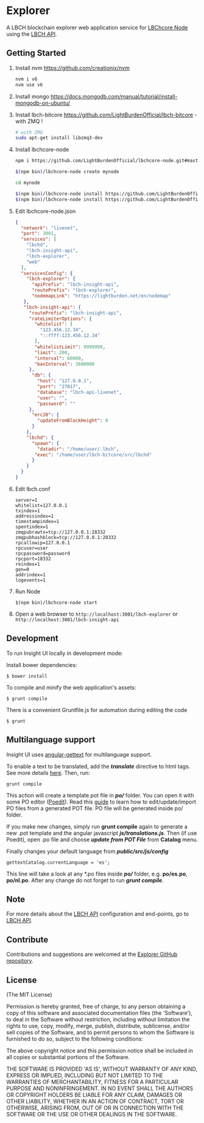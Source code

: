 # Explorer

A LBCH blockchain explorer web application service for [LBChcore Node](https://github.com/LightBurdenOfficial/lbchcore-node) using the [LBCH API](https://github.com/LightBurdenOfficial/insight-api).


## Getting Started

1. Install nvm https://github.com/creationix/nvm  

    ```bash
    nvm i v6
    nvm use v6
    ```  
2. Install mongo https://docs.mongodb.com/manual/tutorial/install-mongodb-on-ubuntu/  

3. Install lbch-bitcore https://github.com/LightBurdenOfficial/lbch-bitcore - with ZMQ ! 

    ```bash
    # with ZMQ
    sudo apt-get install libzmq3-dev 
    ```  
4. Install lbchcore-node  

    ```bash
    npm i https://github.com/LightBurdenOfficial/lbchcore-node.git#master

    $(npm bin)/lbchcore-node create mynode

    cd mynode

    $(npm bin)/lbchcore-node install https://github.com/LightBurdenOfficial/insight-api.git#master
    $(npm bin)/lbchcore-node install https://github.com/LightBurdenOfficial/lbch-explorer.git#master
    ```  
5. Edit lbchcore-node.json  

    ```json
    {
      "network": "livenet",
      "port": 3001,
      "services": [
        "lbchd",
        "lbch-insight-api",
        "lbch-explorer",
        "web"
      ],
      "servicesConfig": {
        "lbch-explorer": {
          "apiPrefix": "lbch-insight-api",
          "routePrefix": "lbch-explorer",
          "nodemapLink": "https://lightburden.net/en/nodemap"
       },
       "lbch-insight-api": {
         "routePrefix": "lbch-insight-api",
         "rateLimiterOptions": {
           "whitelist": [
             "123.456.12.34",
             "::ffff:123.456.12.34"
           ],
           "whitelistLimit": 9999999,
           "limit": 200,
           "interval": 60000,
           "banInterval": 3600000
         },
          "db": {
            "host": "127.0.0.1",
            "port": "27017",
            "database": "lbch-api-livenet",
            "user": "",
            "password": ""
         },
          "erc20": {
            "updateFromBlockHeight": 0
          }
        },
        "lbchd": {
          "spawn": {
            "datadir": "/home/user/.lbch",
           "exec": "/home/user/lbch-bitcore/src/lbchd"
          }
        }
      }
    }

    ```  
6. Edit lbch.conf  

    ```
    server=1
    whitelist=127.0.0.1
    txindex=1
    addressindex=1
    timestampindex=1
    spentindex=1
    zmqpubrawtx=tcp://127.0.0.1:28332
    zmqpubhashblock=tcp://127.0.0.1:28332
    rpcallowip=127.0.0.1
    rpcuser=user
    rpcpassword=password
    rpcport=18332
    reindex=1
    gen=0
    addrindex=1
    logevents=1
    ```  
7. Run Node  

    ```
    $(npm bin)/lbchcore-node start
    ```  

8. Open a web browser to `http://localhost:3001/lbch-explorer` or `http://localhost:3001/lbch-insight-api`  

## Development

To run Insight UI locally in development mode:

Install bower dependencies:

```
$ bower install
```

To compile and minify the web application's assets:

```
$ grunt compile
```

There is a convenient Gruntfile.js for automation during editing the code

```
$ grunt
```

## Multilanguage support

Insight UI uses [angular-gettext](http://angular-gettext.rocketeer.be) for multilanguage support.

To enable a text to be translated, add the ***translate*** directive to html tags. See more details [here](http://angular-gettext.rocketeer.be/dev-guide/annotate/). Then, run:

```
grunt compile
```

This action will create a template.pot file in ***po/*** folder. You can open it with some PO editor ([Poedit](http://poedit.net)). Read this [guide](http://angular-gettext.rocketeer.be/dev-guide/translate/) to learn how to edit/update/import PO files from a generated POT file. PO file will be generated inside po/ folder.

If you make new changes, simply run **grunt compile** again to generate a new .pot template and the angular javascript ***js/translations.js***. Then (if use Poedit), open .po file and choose ***update from POT File*** from **Catalog** menu.

Finally changes your default language from ***public/src/js/config***

```
gettextCatalog.currentLanguage = 'es';
```

This line will take a look at any *.po files inside ***po/*** folder, e.g.
**po/es.po**, **po/nl.po**. After any change do not forget to run ***grunt
compile***.


## Note

For more details about the [LBCH API](https://github.com/LightBurdenOfficial/insight-api) configuration and end-points, go to [LBCH API](https://github.com/LightBurdenOfficial/insight-api).

## Contribute

Contributions and suggestions are welcomed at the [Explorer GitHub repository](https://github.com/LightBurdenOfficial/lbch-explorer).


## License
(The MIT License)

Permission is hereby granted, free of charge, to any person obtaining
a copy of this software and associated documentation files (the
'Software'), to deal in the Software without restriction, including
without limitation the rights to use, copy, modify, merge, publish,
distribute, sublicense, and/or sell copies of the Software, and to
permit persons to whom the Software is furnished to do so, subject to
the following conditions:

The above copyright notice and this permission notice shall be
included in all copies or substantial portions of the Software.

THE SOFTWARE IS PROVIDED 'AS IS', WITHOUT WARRANTY OF ANY KIND,
EXPRESS OR IMPLIED, INCLUDING BUT NOT LIMITED TO THE WARRANTIES OF
MERCHANTABILITY, FITNESS FOR A PARTICULAR PURPOSE AND NONINFRINGEMENT.
IN NO EVENT SHALL THE AUTHORS OR COPYRIGHT HOLDERS BE LIABLE FOR ANY
CLAIM, DAMAGES OR OTHER LIABILITY, WHETHER IN AN ACTION OF CONTRACT,
TORT OR OTHERWISE, ARISING FROM, OUT OF OR IN CONNECTION WITH THE
SOFTWARE OR THE USE OR OTHER DEALINGS IN THE SOFTWARE.
